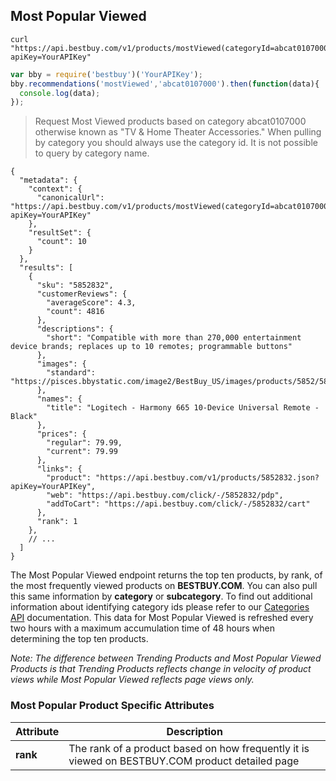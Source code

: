 ## Most Popular Viewed
```shell
curl "https://api.bestbuy.com/v1/products/mostViewed(categoryId=abcat0107000)?apiKey=YourAPIKey"
```
```javascript
var bby = require('bestbuy')('YourAPIKey');
bby.recommendations('mostViewed','abcat0107000').then(function(data){
  console.log(data);
});
```

> Request Most Viewed products based on category abcat0107000 otherwise known as "TV & Home Theater Accessories." When pulling by category you should always use the category id. It is not possible to query by category name.

```json-doc
{
  "metadata": {
    "context": {
      "canonicalUrl": "https://api.bestbuy.com/v1/products/mostViewed(categoryId=abcat0107000)?apiKey=YourAPIKey"
    },
    "resultSet": {
      "count": 10
    }
  },
  "results": [
    {
      "sku": "5852832",
      "customerReviews": {
        "averageScore": 4.3,
        "count": 4816
      },
      "descriptions": {
        "short": "Compatible with more than 270,000 entertainment device brands; replaces up to 10 remotes; programmable buttons"
      },
      "images": {
        "standard": "https://pisces.bbystatic.com/image2/BestBuy_US/images/products/5852/5852832_sa.jpg"
      },
      "names": {
        "title": "Logitech - Harmony 665 10-Device Universal Remote - Black"
      },
      "prices": {
        "regular": 79.99,
        "current": 79.99
      },
      "links": {
        "product": "https://api.bestbuy.com/v1/products/5852832.json?apiKey=YourAPIKey",
        "web": "https://api.bestbuy.com/click/-/5852832/pdp",
        "addToCart": "https://api.bestbuy.com/click/-/5852832/cart"
      },
      "rank": 1
    },
    // ...
  ]
}

```

The Most Popular Viewed endpoint returns the top ten products, by rank, of the most frequently viewed products on **BESTBUY.COM**. You can also pull this same information by **category** or **subcategory**. To find out additional information about identifying category ids please refer to our [Categories API](#categories-api) documentation. This data for Most Popular Viewed is refreshed every two hours with a maximum accumulation time of 48 hours when determining the top ten products.

_Note: The difference between Trending Products and Most Popular Viewed Products is that Trending Products reflects change in velocity of product views while Most Popular Viewed reflects page views only._

### Most Popular Product Specific Attributes

Attribute | Description
--------- | -----------
**rank** | The rank of a product based on how frequently it is viewed on BESTBUY.COM product detailed page